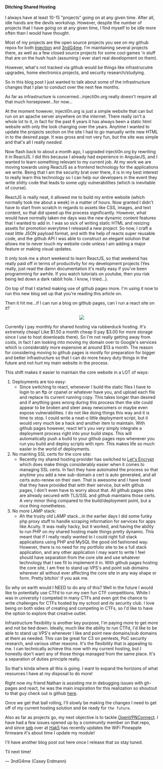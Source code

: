 #### Ditching Shared Hosting

I always have at least 10-15 "projects" going on at any given time. After all, idle hands are the devils workshop. 
However, despite the number of projects that I have going on at any given time, I find myself to be idle more often than I would have thought.

Most of my projects are the open source projects you see on my github repos for both [Injection](https://github.com/InjectionSoftwareDevelopment) and [3ndG4me](https://github.com/3ndG4me).
I'm maintaining several projects there, as well as a few closed source projects for some cool games 'n stuff that are on the hush hush (assuming I ever start real development on them).

However, what's not tracked via github would be things like infrastrucutre upgrades, home electronics projects, and security research/studying.

So in this blog post I just wanted to talk about some of the infrastructure changes that I plan to conduct over the next few months.

As far as infrastructure is concerned...injecti0n.org really doesn't require all that much horsepower...for now...

At the moment however, injecti0n.org is just a simple website that can but run on an apache server anywhere on the internet.
There really isn't a whole lot to it, in fact for the past 6 years it has always been a static html website with only the look changing over the years.
Anytime I wanted to update the projects section on the site I had to go manually write new HTML in to the desired page. It was gross and not very fun, but the site was simple and that's all I really *needed*.

Now flash back to about a month ago, I upgraded injecti0n.org by rewriting it in ReactJS. I did this because I already had experience in AngularJS, and I wanted to learn something relevant to my current job.
At my work we are moving towards using ReactJS as a frontend technology for the applications we write. Being that I am the security brat over there, it is in my best interest to really learn this technology so I can help our developers in the event they write shitty code that leads to some ugly vulnerabilities (which is inevitable of course).

ReactJS is really neat, it allowed me to build my entire website (which normally took me about a week) in a matter of hours. Now granted I didn't have to start from scratch in regards to assets like CSS, images, and text content, so that did speed up the process significantly.
However, what would have normally taken me days was the new dynamic content features that I wanted to add in. I was so sick of writing static HTML and resizing assets for promotion everytime I released a new project.
So now, I craft a neat little JSON payload format, and with the help of reacts super reusable code, and the github API I was able to construct an elegant solution that allows me to never touch my website code unless I am adding a major feature or making visual updates.

It only took me a short weekend to learn ReactJS, so that weekend has really paid off in terms of productivity for my development projects 
(Yes really, just read the damn documentation it's really easy if you've been programming for awhile. If you watch tutorials on youtube, then you risk being led down a dark rabbit hole. I know, I tried...).

On top of that I started making use of github pages more. I'm using it now to run this new blog set up that you're reading this article on. 

Then it hit me...if I can run a blog on github pages, can I run a react site on it?
<p align="center">
<img src="https://i.imgflip.com/2ctii4.jpg"/>
</p>

Currently I pay monthly for shared hosting via rubberduck hosting. It's extremely cheap! Like $1.50 a month cheap (I pay $3.00 for more storage since I use to host downloads there).
So I'm not really getting away from costs, in fact I am looking into moving my domain over to Google's services which is considerably more expensive at around $13 a month.
The reason for considering moving to github pages is mostly for preparation for bigger and better infrastructure so that I can do more heavy duty things in the future and not hurt my main website in the process.

This shift makes it easier to maintain the core website in a LOT of ways:

1. Deployments are too easy: 
    - Since switching to react, whenever I build the static files I have to login to an ftp or cpanel or 
	whatever have you, and upload each file and replace its current running copy. This takes longer than desired and if anything goes 
	wrong during this process then the site could appear to be broken and steer away newcomers or maybe even expose vulnerabilities. 
	I do not like doing things this way and it is time to stop. I could write a neat-o little deployment script, but it would very much be a hack and another item to maintain.
	With github pages however, react let's you very simply integrate a deployment process right into your build steps. This will automatically push a build to your github pages repo whenever you run you build and deploy scripts with npm.
	This makes life so much easier in the world of deployments.
2. No mainting SSL certs for the core site:
    - Recently my shared hosting provider has switched to [Let's Encrypt](https://letsencrypt.org/) which does make things considerably easier when it comes to managing SSL certs.
		    In fact they have automated the process so that anytime you add a new sub-domain a cert is auto generated, and all certs auto-renew on their own. That is awesome and I have loved that they have provided that with their service, but with github pages, I don't even have to worry about that. All github pages sites are already secured with TLS/SSL and github maintains those certs. A very minor thing compared to the build/deployment point, but a nice thing nonetheless.
3. No more LAMP stack:
    - Ah the trusty old LAMP stack...in the earlier days I did some funky php proxy stuff to handle scraping information for services for apps like Acuity. It was really hacky, but it worked, and having the ability to run PHP on my shared hosting made things pretty dynamic. This meant that if I really really wanted to I could right full stack applicaitons using PHP and MySQL the good old fashioned way. However, there is no need for my portfolio site to be a full stack application, and any other application I may want to write I feel should have separation from the core site and use whatever technology that I see fit to implement it in. With github pages hosting the core site, I am free to stand up VPS's and point sub domains wherever all without ever affecting the core site in any way shape or form. Pretty bitchin' if you ask me.

So why on earth would I NEED to do any of this? Well in the future I would like to potentially use CTFd to run my own fun CTF competitions. While I was in university I competed in many CTFs and even got the chance to write challenges for CTFs hosted by my school and its security club. I love being on both sides of creating and competing in CTFs, so I'd like to have the option to explore that creative outlet.

Infrastructure flexibility is another key purpose, I'm paying more to get more and not be tied down. Ideally, much like the ability to run CTFd, I'd like to be able to stand up VPS's whenever I like and point new domains/sub domains at them as needed. This can be great for C3 on pentests, PoC security research, and various other reasons. It's the flexibility that is appealing to me. I can technically achieve this now with my current hosting, but I honestly don't want any of those things managed from the same place. It's a separation of duties principle really.

So that's kinda where all this is going. I want to expand the horizons of what resources I have at my disposal to do more!

Right now my friend Nathan is assisting me in debugging issues with gh-pages and react, he was the main inspiration for this realization so shoutout to that guy check out is github [here](https://github.com/gibsonnathan).

Once we get that ball rolling, I'll slowly be making the changes I need to get off of my current hosting solution and be ready for `the future`.

Also as far as projects go, my next objective is to tackle [OpenVPNConnect](https://github.com/InjectionSoftwareDevelopment/OpenVPNConnect). I have had a few issues opened up by a community member on that repo, and since [seb](https://github.com/sebkinne) over at [Hak5](https://www.hak5.org/) has recently updates the WiFi Pineapple firmware it's about time I update my module!

I'll have another blog post out here once I release that so stay tuned.

Til next time!

&mdash; 3ndG4me (Casey Erdmann)
